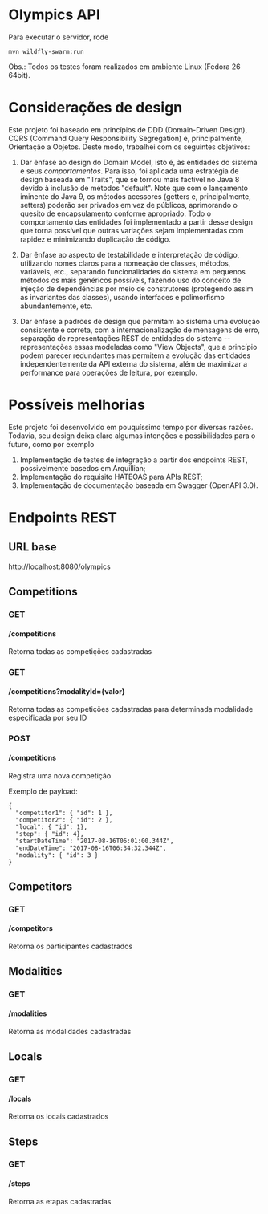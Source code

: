 # Olympics API

Para executar o servidor, rode

```
mvn wildfly-swarm:run
```

Obs.: Todos os testes foram realizados em ambiente Linux (Fedora 26 64bit).

# Considerações de design

Este projeto foi baseado em princípios de DDD (Domain-Driven Design), CQRS (Command Query Responsibility Segregation) e, principalmente, Orientação a Objetos. Deste modo, trabalhei com os seguintes objetivos:

1. Dar ênfase ao design do Domain Model, isto é, às entidades do sistema e seus *comportamentos*. Para isso, foi aplicada uma estratégia de design baseada em "Traits", que se tornou mais factível no Java 8 devido à inclusão de métodos "default". Note que com o lançamento iminente do Java 9, os métodos acessores (getters e, principalmente, setters) poderão ser privados em vez de públicos, aprimorando o quesito de encapsulamento conforme apropriado. Todo o comportamento das entidades foi implementado a partir desse design que torna possível que outras variações sejam implementadas com rapidez e minimizando duplicação de código.

2. Dar ênfase ao aspecto de testabilidade e interpretação de código, utilizando nomes claros para a nomeação de classes, métodos, variáveis, etc., separando funcionalidades do sistema em pequenos métodos os mais genéricos possíveis, fazendo uso do conceito de injeção de dependências por meio de construtores (protegendo assim as invariantes das classes), usando interfaces e polimorfismo abundantemente, etc.

3. Dar ênfase a padrões de design que permitam ao sistema uma evolução consistente e correta, com a internacionalização de mensagens de erro, separação de representações REST de entidades do sistema -- representações essas modeladas como "View Objects", que a princípio podem parecer redundantes mas permitem a evolução das entidades independentemente da API externa do sistema, além de maximizar a performance para operações de leitura, por exemplo.

# Possíveis melhorias

Este projeto foi desenvolvido em pouquíssimo tempo por diversas razões. Todavia, seu design deixa claro algumas intenções e possibilidades para o futuro, como por exemplo

1. Implementação de testes de integração a partir dos endpoints REST, possivelmente basedos em Arquillian;
2. Implementação do requisito HATEOAS para APIs REST;
3. Implementação de documentação baseada em Swagger (OpenAPI 3.0).


# Endpoints REST

## URL base
http://localhost:8080/olympics


## Competitions

### GET
#### /competitions

Retorna todas as competições cadastradas


### GET
#### /competitions?modalityId={valor}

Retorna todas as competições cadastradas para determinada modalidade especificada por seu ID


### POST
#### /competitions

Registra uma nova competição

Exemplo de payload:

```
{
  "competitor1": { "id": 1 },
  "competitor2": { "id": 2 },
  "local": { "id": 1},
  "step": { "id": 4},
  "startDateTime": "2017-08-16T06:01:00.344Z",
  "endDateTime": "2017-08-16T06:34:32.344Z",
  "modality": { "id": 3 }
}
```

## Competitors

### GET
#### /competitors

Retorna os participantes cadastrados


## Modalities

### GET
#### /modalities

Retorna as modalidades cadastradas


## Locals

### GET
#### /locals

Retorna os locais cadastrados


## Steps

### GET
#### /steps

Retorna as etapas cadastradas


